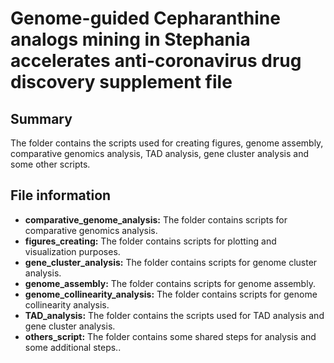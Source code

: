 # Genome-guided Cepharanthine analogs mining in Stephania accelerates anti-coronavirus drug discovery supplement file

## Summary

The folder contains the scripts used for creating figures, genome assembly, comparative genomics analysis, TAD analysis, gene cluster analysis and some other scripts.

## File information

* **comparative_genome_analysis:**  The folder contains scripts for comparative genomics analysis.
* **figures_creating:** The folder contains scripts for plotting and visualization purposes.
* **gene_cluster_analysis:**  The folder contains scripts for genome cluster analysis.
* **genome_assembly:**  The folder contains scripts for genome assembly.
* **genome_collinearity_analysis:**  The folder contains scripts for genome collinearity analysis.
* **TAD_analysis:**  The folder contains the scripts used for TAD analysis and gene cluster analysis.
* **others_script:** The folder contains some shared steps for analysis and some additional steps..
